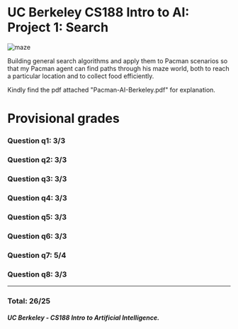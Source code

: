 ﻿# UC Berkeley CS188 Intro to AI: Project 1: Search
 
![maze](https://user-images.githubusercontent.com/66415170/134712911-d33b1954-1a03-4810-bf7d-005f6e4d8dc6.png)

Building general search algorithms and apply them to Pacman scenarios so that my Pacman agent can find paths through his maze world, both to reach a particular location and to collect food efficiently.

Kindly find the pdf attached "Pacman-AI-Berkeley.pdf" for explanation.
 
Provisional grades
==================
### Question q1: 3/3
### Question q2: 3/3
### Question q3: 3/3

### Question q4: 3/3

### Question q5: 3/3

### Question q6: 3/3

### Question q7: 5/4

### Question q8: 3/3

------------------
### Total: 26/25

##### UC Berkeley - CS188 Intro to Artificial Intelligence.
